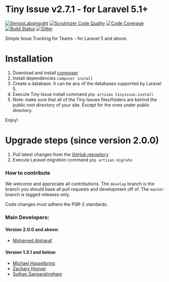 # Tiny Issue v2.7.1 - for Laravel 5.1+
[![SensioLabsInsight](https://insight.sensiolabs.com/projects/a6c6ecdf-13f6-4e51-a9f0-f1fffebf1fdd/mini.png)](https://insight.sensiolabs.com/projects/a6c6ecdf-13f6-4e51-a9f0-f1fffebf1fdd)
[![Scrutinizer Code Quality](https://scrutinizer-ci.com/g/satrun77/tinyissue/badges/quality-score.png?b=master)](https://scrutinizer-ci.com/g/satrun77/tinyissue/?branch=master)
[![Code Coverage](https://scrutinizer-ci.com/g/satrun77/tinyissue/badges/coverage.png?b=master)](https://scrutinizer-ci.com/g/satrun77/tinyissue/?branch=master)
[![Build Status](https://travis-ci.org/satrun77/tinyissue.svg?branch=master)](https://travis-ci.org/satrun77/tinyissue)
[![Gitter](https://badges.gitter.im/satrun77/tinyissue.svg)](https://gitter.im/satrun77/tinyissue?utm_source=badge&utm_medium=badge&utm_campaign=pr-badge)

Simple Issue Tracking for Teams - for Laravel 5 and above.


# Installation

1. Download and install [composer](https://getcomposer.org/doc/00-intro.md#installation-linux-unix-osx)
2. Install dependencies `composer install`
3. Create a database. It can be any of the databases supported by Laravel 5.
4. Execute Tiny Issue install command `php artisan tinyissue:install`
5. Note: make sure that all of the Tiny Issues files/folders are behind the public root directory of your site. Except for the ones under public directory.

Enjoy!

# Upgrade steps (since version 2.0.0)

1. Pull latest changes from the [GitHub repository](https://github.com/satrun77/tinyissue)
1. Execute Laravel migration command `php artisan migrate`

### How to contribute

We welcome and appreciate all contributions. The `develop` branch is the branch you should base all pull requests and development off of.
The `master` branch is tagged releases only.

Code changes must adhere the PSR-2 standards.

### Main Developers:

#### Version 2.0.0 and above:
- [Mohamed Alsharaf](http://my.geek.nz)

#### Version 1.3.1 and below:
- [Michael Hasselbring](http://michaelhasselbring.com)
- [Zachary Hoover](http://zachoover.com)
- [Suthan Sangaralingham](http://suthanwebs.com/)

